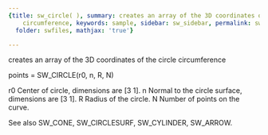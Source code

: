 ```yaml
---
{title: sw_circle( ), summary: creates an array of the 3D coordinates of the circle
    circumference, keywords: sample, sidebar: sw_sidebar, permalink: sw_circle.html,
  folder: swfiles, mathjax: 'true'}

---
```

creates an array of the 3D coordinates of the circle circumference
 
points = SW_CIRCLE(r0, n, R, N) 
 
r0    Center of circle, dimensions are [3 1].
n     Normal to the circle surface, dimensions are [3 1].
R     Radius of the circle.
N     Number of points on the curve.
 
See also SW_CONE, SW_CIRCLESURF, SW_CYLINDER, SW_ARROW.
 
